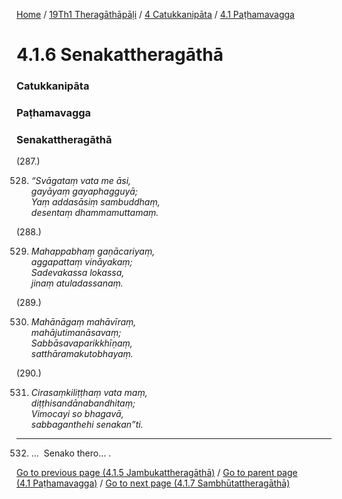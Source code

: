 
[Home](/) / [19Th1 Theragāthāpāḷi](/tipitaka/19Th1.md) / [4 Catukkanipāta](/tipitaka/19Th1/4.md) / [4.1 Paṭhamavagga](/tipitaka/19Th1/4/4.1.md)

# 4.1.6 Senakattheragāthā

### Catukkanipāta

### Paṭhamavagga

### Senakattheragāthā

(287.)

528. _“Svāgataṃ vata me āsi,_  
_gayāyaṃ gayaphagguyā;_  
_Yaṃ addasāsiṃ sambuddhaṃ,_  
_desentaṃ dhammamuttamaṃ._  


(288.)

529. _Mahappabhaṃ gaṇācariyaṃ,_  
_aggapattaṃ vināyakaṃ;_  
_Sadevakassa lokassa,_  
_jinaṃ atuladassanaṃ._  


(289.)

530. _Mahānāgaṃ mahāvīraṃ,_  
_mahājutimanāsavaṃ;_  
_Sabbāsavaparikkhīṇaṃ,_  
_satthāramakutobhayaṃ._  


(290.)

531. _Cirasaṃkiliṭṭhaṃ vata maṃ,_  
_diṭṭhisandānabandhitaṃ;_  
_Vimocayi so bhagavā,_  
_sabbaganthehi senakan”ti._  


---

532. …  Senako thero… .



[Go to previous page (4.1.5 Jambukattheragāthā)](/tipitaka/19Th1/4/4.1/4.1.5.md) / [Go to parent page (4.1 Paṭhamavagga)](/tipitaka/19Th1/4/4.1.md) / [Go to next page (4.1.7 Sambhūtattheragāthā)](/tipitaka/19Th1/4/4.1/4.1.7.md)


